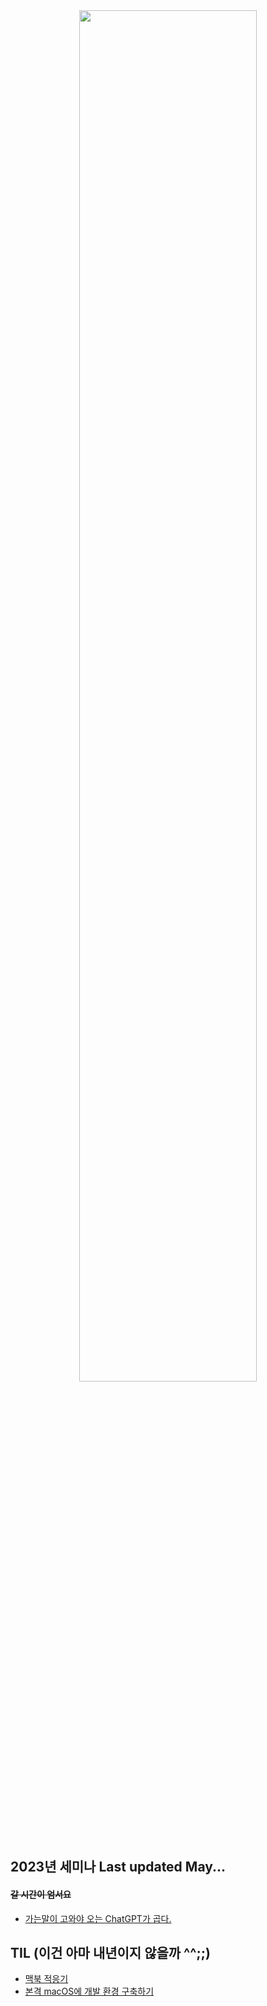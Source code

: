 <div align="center">
        <img width="75%" src="https://github.com/pdy1207/react-ecommerce/assets/110442250/28106582-0915-40f9-9f0a-25abb723dba5">
</div>







## 2023년 세미나 Last updated May...

#### <s>갈 시간이 엄서요</s>

- [가는말이 고와야 오는 ChatGPT가 곱다.](https://github.com/pdy1207/Laboratory/tree/main/%EA%B0%80%EB%8A%94%20%EB%A7%90%EC%9D%B4%20%EA%B3%A0%EC%99%80%EC%95%BC%20%EC%98%A4%EB%8A%94%20ChatGPT%EA%B0%80%20%EA%B3%B1%EB%8B%A4)

## TIL (이건 아마 내년이지 않을까 ^^;;)

- [맥북 적응기](https://www.invaiz.com/blog/?q=YToxOntzOjEyOiJrZXl3b3JkX3R5cGUiO3M6MzoiYWxsIjt9&bmode=view&idx=12577409&t=board)
- [본격 macOS에 개발 환경 구축하기](https://subicura.com/2017/11/22/mac-os-development-environment-setup.html)
